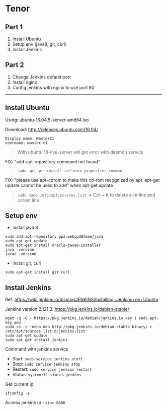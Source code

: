# Tenor

## Part 1
1. Install Ubuntu
2. Setup env (java8, git, curl)
3. Install Jenkins

## Part 2
1. Change Jenkins default port
2. Install nginx
3. Config jenkins with nginx to use port 80

----

## Install Ubuntu

Using: ubuntu-16.04.5-server-amd64.iso

Download: http://releases.ubuntu.com/16.04/

```
Display name: MasterCi
username: master-ci
```

> With ubuntu 18-live-server will get error with daemon service

FIX: "add-apt-repository command not found"
> `sudo apt-get install software-properties-common`

FIX: "please use apt-cdrom to make this cd-rom recognized by apt. apt-get update cannot be used to add" when apt-get update
> `sudo nano /etc/apt/sources.list` -> Ctrl + K to delete all # line and cdrom line

## Setup env

- Install java 8
```
sudo add-apt-repository ppa:webupd8team/java
sudo apt-get update
sudo apt-get install oracle-java8-installer
java -version
javac -version
```

- Install git, curl
```
sudo apt-get install git curl
```

## Install Jenkins
Ref: https://wiki.jenkins.io/display/JENKINS/Installing+Jenkins+on+Ubuntu

Jenkins version 2.121.3: https://pkg.jenkins.io/debian-stable/

```
wget -q -O - https://pkg.jenkins.io/debian/jenkins.io.key | sudo apt-key add -
sudo sh -c 'echo deb http://pkg.jenkins.io/debian-stable binary/ > /etc/apt/sources.list.d/jenkins.list'
sudo apt-get update
sudo apt-get install jenkins
```

Command with jenkins service

- Start: `sudo service jenkins start`
- Stop: `sudo service jenkins stop`
- Restart: `sudo service jenkins restart`
- Status: `systemctl status jenkins`

Get current ip
```
ifconfig -a
```

Access jenkins url: `<ip>:8080`

